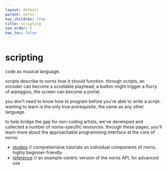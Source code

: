 ```yaml
---
layout: default
parent: norns
has_children: true
title: scripting
nav_order: 5
has_toc: false
---
```


# scripting

code as musical language.

scripts describe to norns how it should function. through scripts, an encoder can become a scrollable playhead, a button might trigger a flurry of arpeggios, the screen can become a portal.

you don't need to know how to program before you're able to write a script. wanting to learn is the only true prerequisite, the same as any other language. 

to help bridge the gap for non-coding artists, we've developed and collected a number of norns-specific resources. through these pages, you'll learn more about the approachable programming interface at the core of norns:

- [studies](../studies) // comprehensive tutorials on individual components of norns, highly beginner-friendly
- [reference](../reference) // an example-centric version of the norns API, for advanced use
